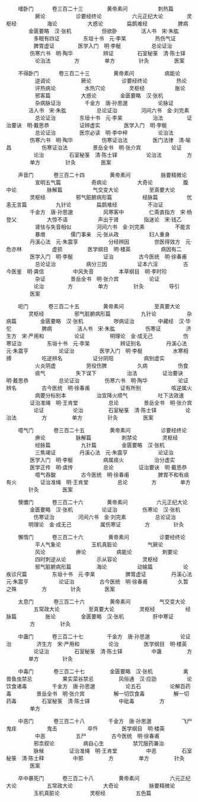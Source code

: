 <!-- { "loadSidebar": true } -->

　　  嗜卧门
　　　  卷三百二十三
　　　　  黄帝素问
　　 　　　 刺热篇
　　 　　　 厥论
　　 　　　 诊要经终论
　　 　　　 六元正纪大论
　　　　  灵枢经
　　 　　　 海论
　　 　　　 大惑论
　　　　  扁鹊难经
　　 　　　 脾病
　　　　  金匮要略　汉·张机
　　 　　　 但欲卧
　　　　  活人书　宋·朱肱
　　　　　  多眠有四证
　　　　  东垣十书　元·李杲
　　　　　  热伤气证
　　　　　  脾胃虚证
　　　　  医学入门　明·李梴
　　 　　　 总论证治
　　 　　 伤寒六书　明·陶华
　　 　　　 辨证
　　　　  石室秘箓　清·陈士铎
　　 　　　 论治法
　　　　  方
　　 　　 单方
　　　　  针灸
　　 　　 医案

　　  不得卧门
　　 　 卷三百二十三
　　　　  黄帝素问
　　 　　　 病能论
　　 　　　 逆调论
　　 　　　 厥论
　　 　　　 诊要经终论
　　　　　  热论
　　 　　　 评热病论
　　　　　  水热穴论
　　　　  灵枢经
　　 　　　 胀论
　　 　　　 邪客篇
　　 　　　 大惑论
　　　　  金匮要略　汉·张机
　　 　　　 杂病脉证治
　　　　  千金方　唐·孙思邈
　　 　　　 论脉证
　　　　  活人书　宋·朱肱
　　 　　　 总论证治
　　　　  河间六书　金·刘完素
　　 　　　 总论证治
　　　　  东垣十书　元·李杲
　　 　　　 治法
　　　　  证治要诀　明·戴思恭
　　 　　　 证辨虚实
　　　　  医学入门　明·李梴
　　 　　　 总论证治
　　　　  医宗必读　明·李中梓
　　 　　　 论治法
　　 　　 伤寒六书　明·陶华
　　　　　  伤寒证治法
　　 　　 医门法律　清·喻昌
　　 　　　 伤寒证治法
　　 　　 景岳全书　明·张介宾
　　 　　　 论证
　　　　　  论治
　　 　　 石室秘箓　清·陈士铎
　　　　　  论治法
　　 　　 方
　　 　　 单方
　　 　　 针灸
　　 　　 医案

　　  声音门
　　 　 卷三百二十四
　　 　　 黄帝素问
　　 　　　 脉要精微论
　　 　　　 宣明五气篇
　　 　　　 奇病论
　　 　　　 大奇论
　　 　　　 腹中论
　　 　　　 脉解篇
　　 　　　 气交变大论
　　 　　　 至真要大论
　　 　　 灵枢经
　　 　　　 邪气脏腑病形篇
　　 　　　 经脉篇
　　　　　  忧恚无言篇
　　　　　  九针论
　　 　　 扁鹊难经
　　 　　　 不治证
　　 　　 千金方　唐·孙思邈
　　 　　　 风寒客中
　　 　　 仁斋直指方　宋·杨登父
　　 　　　 大惊不语
　　 　　　 声出于肾
　　 　　 指迷论　宋·钱乙
　　 　　　 肾怯与失音相似
　　 　　 河间六书　金·刘完素
　　 　　　 不能言
　　 　　　 暴瘖
　　 　　 儒门事亲　元·张从政
　　 　　　 妇人重身
　　 　　 丹溪心法　元·朱震享
　　 　　　 分经辨因
　　 　　 世医得效方　元·危亦林
　　 　　　 虚损
　　 　　 医学纲目　明·楼英
　　 　　　 病因有二
　　 　　 医学入门　明·李梴
　　 　　　 证治
　　 　　 古今医统　明·徐春甫
　　 　　　 总论证治
　　 　　　 病分三因
　　 　　　 证本六淫
　　 　　 古今医鉴　明·龚信
　　　　　  中风失音
　　 　　 本草纲目　明·李时珍
　　 　　　 杂证
　　 　　 景岳全书　明·张介宾
　　 　　　 论证
　　　　　  论治
　　　　  方
　　 　　 单方
　　 　　 针灸
　　 　　 导引
　　 　　 医案

　　  呃门
　　 　 卷三百二十五
　　　　  黄帝素问
　　 　　　 至真要大论
　　　　  灵枢经
　　 　　　 邪气脏腑病形篇
　　 　　　 九针论
　　 　　　 杂病篇
　　　　  金匮要略　汉·张机
　　 　　　 哕病证治
　　　　  中藏经　汉·华佗
　　 　　　 脾病
　　 　　 活人书　宋·朱肱
　　 　　　 伤寒证
　　 　　 济生方　宋·严用和
　　 　　　 论证
　　 　　 明理论　金·成无己
　　 　　　 伤寒证治
　　 　　 东垣十书　元·李杲
　　 　　　 辨证别名
　　 　　 丹溪心法　元·朱震亨
　　 　　　 论证治
　　 　　 医学入门　明·李梴
　　 　　　 水寒相搏
　　 　　　 吃逆辨名
　　 　　　 证分阴阳
　　 　　　 病别虚实
　　 　　　 火炎阴虚
　　 　　　 劳役伤脾
　　 　　　 久病
　　 　　　 伤食
　　 　　　 痰气
　　 　　　 失下误下
　　 　　　 治法
　　 　　 证治要诀　明·戴思恭
　　 　　　 总论证治
　　 　　 伤寒六书　明·陶华
　　 　　　 论证辨名
　　 　　 古今医统　明·徐春甫
　　 　　　 证有所别
　　 　　　 咳逆属火
　　 　　　 病要分标别本
　　 　　　 治宜降火顺气
　　 　　　 吐下法效速
　　 　　 证治准绳　明·王肯堂
　　 　　　 总论
　　 　　 景岳全书　明·张介宾
　　　　　  论证
　　　　　  论治
　　 　　 石室秘箓　清·陈士铎
　　　　　  论治法
　　 　　 方
　　 　　 单方
　　 　　 针灸
　　 　　 医案

　　  噫气门
　　 　 卷三百二十五
　　 　　 黄帝素问
　　 　　　 诊要经终论
　　 　　　 痹论
　　 　　　 脉解篇
　　 　　　 刺禁论
　　 　　 灵枢经
　　 　　　 经脉篇
　　 　　　 九针篇
　　 　　 金匮要略　汉·张机
　　 　　　 三焦竭证
　　　　  丹溪心法　元·朱震亨
　　 　　　 论证治
　　 　　 医学入门　明·李梴
　　 　　　 病属痰火
　　 　　　 治分虚实
　　 　　 医学正传　明·虞抟
　　 　　　 总论
　　 　　 证治要诀　明·戴思恭
　　 　　　 噫气吞酸
　　 　　 古今医统　明·徐春甫
　　　　　  脾胃不和有痰有火
　　　　  证治准绳　明·王肯堂
　　　　　  总论
　　　　  方
　　　　  单方
　　　　  针灸
　　　　  医案

　　  懊憹门
　　　  卷三百二十六
　　　　  黄帝素问
　　　　　  六元正纪大论
　　 　　 金匮要略　汉·张机
　　　　　  论证治
　　 　　 伤寒论　汉·张机
　　　　　  伤寒证治
　　　　  河间六书　金·刘完素
　　　　　  总论证治
　　　　  明理论　金·成无己
　　　　　  属伤寒证
　　　　  方
　　　　  针灸

　　  懈惰门
　　　  卷三百二十六
　　 　　 黄帝素问
　　 　　　 诊要经终论
　　 　　　 平人气象论
　　 　　　 玉机真脏论
　　 　　　 气厥论
　　 　　　 风论
　　 　　　 痹论
　　 　　　 病能论
　　 　　　 刺要论
　　 　　　 四时刺逆从论
　　 　　　 示从容论
　　 　　 灵枢经
　　 　　　 邪气脏腑病形篇
　　 　　     海论
　　 　　　 动输篇
　　 　　　 论疾诊尺篇
　　 　　 东垣十书　元·李杲
　　 　　　 脾胃虚证
　　 　　 丹溪心法　元·朱震亨
　　 　　　 论证治
　　 　　 古今医统　明·徐春甫
　　 　　　 久暂之殊
　　 　　 方
　　　　  针灸
　　　　  医案

　　  太息门
　　 　 卷三百二十六
　　 　　 黄帝素问
　　　　　  气交变大论
　　　　　  五常政大论
　　　　　  至真要大论
　　 　　 灵枢经
　　 　　　 经脉篇
　　　　　  胀论
　　 　　 金匮要略　汉·张机
　　　　　  肝中寒证
　　 　　 方
　　 　　 针灸

　　  中蛊门
　　　  卷三百二十七
　　　　  千金方　唐·孙思邈
　　 　　　 论证治
　　 　　 济生方　宋·严用和
　　　　　  论治
　　 　　 医学纲目　明·楼英
　　　　　  论证治
　　 　　 石室秘箓　清·陈士铎
　　　　　  中蛊
　　 　　 方
　　　　  单方
　　　　  针灸

　　  中毒门
　　 　 卷三百二十七
　　 　　 金匮要略　汉·张机
　　 　　　 禽兽鱼虫禁忌
　　 　　　 果实菜谷禁忌
　　 　　 风俗通　汉·应劭
　　 　　　 论饮食诸毒
　　 　　 千金方　唐·孙思邈
　　 　　　 论五石
　　　　　  论解百药毒
　　 　　 景岳全书　明·张介宾
　　　　　  解一切饮食毒
　　　　　  解一切药毒
　　 　　 石室秘箓　清·陈士铎
　　　　　  中砒毒
　　 　　 方
　　 　　 单方

　　  中恶门
　　 　 卷三百二十八
　　　　  千金方　唐·孙思邈
　　 　　　 飞尸鬼疰
　　 　　　 鬼击
　　 　　　 卒忤
　　　　  医学纲目　明·楼英
　　 　　　 中恶
　　 　　　 五尸
　　 　　 古今医统　明·徐春甫
　　　　　  邪祟叙论
　　　　　  病自心生
　　　　　  禁咒服药兼治
　　　　　  脉候
　　 　　 证治准绳　明·王肯堂
　　　　　  中恶
　　 　　 石室秘箓　清·陈士释
　　　　　  中邪
　　 　　 方
　　 　　 单方
　　 　　 针灸
　　 　　 医案

　　  卒中暴死门
　　　  卷三百二十八
　　 　　 黄帝素问
　　 　　　 六元正纪大论
　　 　　　 五常政大论
　　 　　　 大奇论
　　 　　　 脉要精微论
　　　　　  玉机真脏论
　　 　　　 灵枢经
　　 　　　 五色篇
